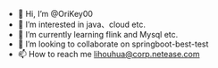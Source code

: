 - 👋 Hi, I’m @OriKey00
- 👀 I’m interested in java、cloud etc.
- 🌱 I’m currently learning flink and Mysql etc.
- 💞️ I’m looking to collaborate on springboot-best-test
- 📫 How to reach me lihouhua@corp.netease.com

<!---
OriKey00/OriKey00 is a ✨ special ✨ repository because its `README.md` (this file) appears on your GitHub profile.
You can click the Preview link to take a look at your changes.
--->
